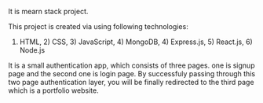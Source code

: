 
It is mearn stack project.

This project is created via using following technologies:
1) HTML, 2) CSS, 3) JavaScript, 4) MongoDB, 4) Express.js, 5) React.js,  6) Node.js 

It is a small authentication app,
which consists of three pages. one is signup page and the second one is login page.
By successfuly passing through this two page authentication layer, you will be finally 
redirected to the third page which is a portfolio website.
